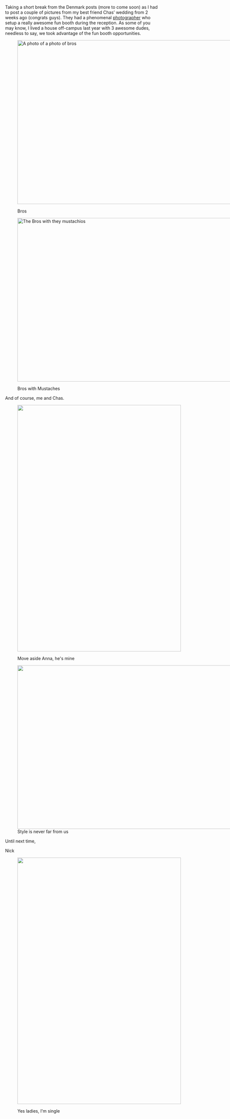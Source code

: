 Taking a short break from the Denmark posts (more to come soon) as I had to post a couple of pictures from my best friend Chas&#8217; wedding from 2 weeks ago (congrats guys). They had a phenomenal <a title="Stacy Able Photography" href="http://www.stacyable.com/" target="_blank">photographer</a> who setup a really awesome fun booth during the reception. As some of you may know, I lived a house off-campus last year with 3 awesome dudes, needless to say, we took advantage of the fun booth opportunities.<figure id="attachment_31" style="width: 800px" class="wp-caption aligncenter">

[<img class="size-full wp-image-31" title="Photo of bros" src="/images/2012/01/funbooth-56-of-90.jpg" alt="A photo of a photo of bros" width="800" height="532" srcset="/images/2012/01/funbooth-56-of-90.jpg 800w, /images/2012/01/funbooth-56-of-90-300x199.jpg 300w, /images/2012/01/funbooth-56-of-90-451x300.jpg 451w" sizes="(max-width: 800px) 100vw, 800px" />][1]<figcaption class="wp-caption-text">Bros</figcaption></figure> 

<figure id="attachment_33" style="width: 800px" class="wp-caption aligncenter">

[<img class="size-full wp-image-33" title="Men with Mustaches" src="/images/2012/01/funbooth-62-of-90.jpg" alt="The Bros with they mustachios" width="800" height="531" srcset="/images/2012/01/funbooth-62-of-90.jpg 800w, /images/2012/01/funbooth-62-of-90-300x199.jpg 300w, /images/2012/01/funbooth-62-of-90-451x300.jpg 451w" sizes="(max-width: 800px) 100vw, 800px" />][2]<figcaption class="wp-caption-text">Bros with Mustaches</figcaption></figure> 

And of course, me and Chas.<figure id="attachment_35" style="width: 532px" class="wp-caption aligncenter">

[<img class="size-full wp-image-35" title="Nick and Chas, love for ever" src="/images/2012/01/anna-chas-415-of-539.jpg" alt="" width="532" height="800" srcset="/images/2012/01/anna-chas-415-of-539.jpg 532w, /images/2012/01/anna-chas-415-of-539-199x300.jpg 199w" sizes="(max-width: 532px) 100vw, 532px" />][3]<figcaption class="wp-caption-text">Move aside Anna, he's mine</figcaption></figure> <figure id="attachment_32" style="width: 800px" class="wp-caption aligncenter">[<img class="size-full wp-image-32" title="We look good" src="/images/2012/01/funbooth-60-of-90.jpg" alt="" width="800" height="531" srcset="/images/2012/01/funbooth-60-of-90.jpg 800w, /images/2012/01/funbooth-60-of-90-300x199.jpg 300w, /images/2012/01/funbooth-60-of-90-451x300.jpg 451w" sizes="(max-width: 800px) 100vw, 800px" />][4]<figcaption class="wp-caption-text">Style is never far from us</figcaption></figure> 



Until next time,

Nick<figure id="attachment_30" style="width: 532px" class="wp-caption aligncenter">

[<img class="size-full wp-image-30" title="Boots with the fur" src="/images/2012/01/anna-chas-479-of-539.jpg" alt="" width="532" height="800" srcset="/images/2012/01/anna-chas-479-of-539.jpg 532w, /images/2012/01/anna-chas-479-of-539-199x300.jpg 199w" sizes="(max-width: 532px) 100vw, 532px" />][5]<figcaption class="wp-caption-text">Yes ladies, I'm single</figcaption></figure>

[1]: /images/2012/01/funbooth-56-of-90.jpg
[2]: /images/2012/01/funbooth-62-of-90.jpg
[3]: /images/2012/01/anna-chas-415-of-539.jpg
[4]: /images/2012/01/funbooth-60-of-90.jpg
[5]: /images/2012/01/anna-chas-479-of-539.jpg